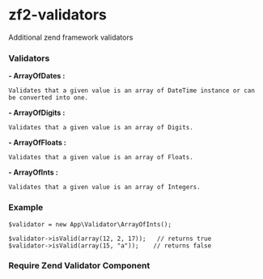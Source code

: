# zf2-validators
Additional zend framework validators

### Validators

**- ArrayOfDates :**

    Validates that a given value is an array of DateTime instance or can be converted into one.

**- ArrayOfDigits :**

    Validates that a given value is an array of Digits.


**- ArrayOfFloats :**

    Validates that a given value is an array of Floats.
    

**- ArrayOfInts :**

    Validates that a given value is an array of Integers.
    

### Example
```
$validator = new App\Validator\ArrayOfInts();

$validator->isValid(array(12, 2, 17));   // returns true
$validator->isValid(array(15, "a"));    // returns false
```

### Require Zend Validator Component
